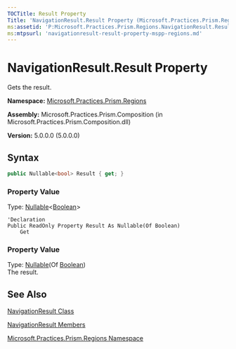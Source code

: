 ```yaml
---
TOCTitle: Result Property
Title: 'NavigationResult.Result Property (Microsoft.Practices.Prism.Regions)'
ms:assetid: 'P:Microsoft.Practices.Prism.Regions.NavigationResult.Result'
ms:mtpsurl: 'navigationresult-result-property-mspp-regions.md'
---
```


# NavigationResult.Result Property

Gets the result.

**Namespace:** [Microsoft.Practices.Prism.Regions](/patterns-practices/reference/mspp-regions-namespace)

**Assembly:** Microsoft.Practices.Prism.Composition (in Microsoft.Practices.Prism.Composition.dll)

**Version:** 5.0.0.0 (5.0.0.0)

## Syntax
```C#
public Nullable<bool> Result { get; }
```
### Property Value

Type: [Nullable](http://msdn.microsoft.com/en-us/library/b3h38hb0)&lt;[Boolean](http://msdn.microsoft.com/en-us/library/a28wyd50)&gt;  


```VB
'Declaration
Public ReadOnly Property Result As Nullable(Of Boolean)
	Get
```

### Property Value

Type: [Nullable](http://msdn.microsoft.com/en-us/library/b3h38hb0)(Of [Boolean](http://msdn.microsoft.com/en-us/library/a28wyd50))  
The result.

## See Also

[NavigationResult Class](/patterns-practices/reference/navigationresult-class-mspp-regions)

[NavigationResult Members](/patterns-practices/reference/navigationresult-members-mspp-regions)

[Microsoft.Practices.Prism.Regions Namespace](/patterns-practices/reference/mspp-regions-namespace)
